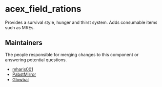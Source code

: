 acex_field_rations
==================

Provides a survival style, hunger and thirst system.
Adds consumable items such as MREs.

## Maintainers

The people responsible for merging changes to this component or answering potential questions.

- [mharis001](https://github.com/mharis001)
- [PabstMirror](https://github.com/PabstMirror)
- [Glowbal](https://github.com/Glowbal)
